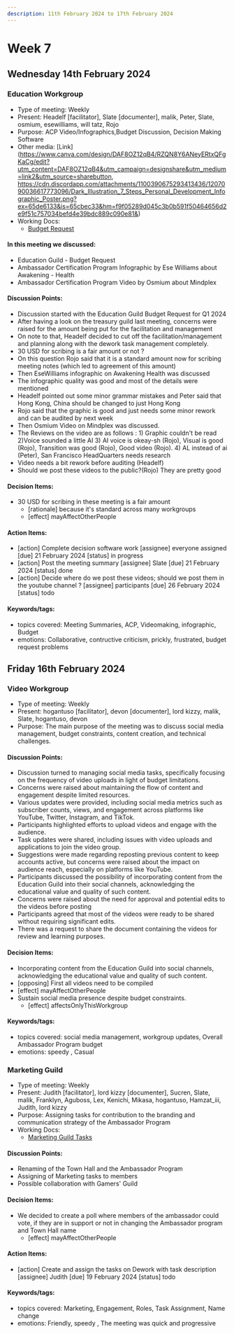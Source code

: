 ```yaml
---
description: 11th February 2024 to 17th February 2024
---
```


# Week 7

## Wednesday 14th February 2024

### Education Workgroup

- Type of meeting: Weekly
- Present: Headelf [facilitator], Slate [documenter], malik, Peter, Slate, osmium, esewilliams, will tatz, Rojo
- Purpose: ACP Video/Infographics,Budget Discussion, Decision Making Software 
- Other media: [Link](https://www.canva.com/design/DAF8OZ12qB4/RZQN8Y6ANeyERtxQFgKaCg/edit?utm_content=DAF8OZ12qB4&utm_campaign=designshare&utm_medium=link2&utm_source=sharebutton, https://cdn.discordapp.com/attachments/1100390675293413436/1207090036617773096/Dark_Illustration_7_Steps_Personal_Development_Infographic_Poster.png?ex=65de6133&is=65cbec33&hm=f9f05289d045c3b0b591f50464656d2e9f51c757034befd4e39bdc889c090e81&)
- Working Docs:
  - [Budget Request ](https://docs.google.com/spreadsheets/d/1Hnj3syHlwtunfqIJjm45ak9E3ki8DmZ7RObD2wEn-Lg/edit?usp=sharing)

#### In this meeting we discussed:
- Education Guild - Budget Request 
- Ambassador Certification Program Infographic by Ese Williams about Awakening - Health
- Ambassador Certification Program Video by Osmium about Mindplex 

#### Discussion Points:
- Discussion started with the Education Guild Budget Request for Q1 2024 
- After having a look on the  treasury guild last meeting, concerns were raised for the amount being put for the facilitation and management
- On note to that, Headelf decided to cut off the facilitation/management and planning along with the dework task management completely.
- 30 USD for scribing is a fair amount or not ?
- On this question Rojo said that it is a standard amount now for scribing meeting notes (which led to agreement of this amount)
- Then EseWilliams infographic on Awakening Health was discussed 
- The infographic quality was good and most of the details were mentioned 
- Headelf pointed out some minor grammar mistakes and Peter said that Hong Kong, China should be changed to just Hong Kong 
- Rojo said that the graphic is good and just needs some minor rework and can be audited by next week 
- Then Osmium Video on Mindplex was discussed.
- The Reviews on the video are as follows : 1) Graphic couldn't be read  2)Voice sounded a little AI 3) AI voice is okeay-sh (Rojo), Visual is good (Rojo), Transition was good (Rojo), Good video (Rojo). 4) AL instead of ai (Peter), San Francisco HeadQuarters needs research
- Video needs a bit rework before auditing (Headelf)
- Should we post these videos to the public?(Rojo) They are pretty good 

#### Decision Items:
- 30 USD for scribing in these meeting is a fair amount 
  - [rationale] because it's standard across many workgroups
  - [effect] mayAffectOtherPeople

#### Action Items:
- [action]  Complete decision software work  [assignee] everyone assigned  [due] 21 February 2024 [status] in progress
- [action] Post the meeting summary  [assignee] Slate [due] 21 February 2024 [status] done
- [action] Decide where do we post these videos; should we post them in the youtube channel ? [assignee] participants [due] 26 February 2024 [status] todo

#### Keywords/tags:
- topics covered: Meeting Summaries, ACP, Videomaking, infographic, Budget 
- emotions: Collaborative, contructive criticism, prickly, frustrated, budget request problems
## Friday 16th February 2024


### Video Workgroup

- Type of meeting: Weekly
- Present: hogantuso [facilitator], devon [documenter], lord kizzy, malik, Slate, hogantuso, devon
- Purpose: The main purpose of the meeting was to discuss  social media management, budget constraints, content creation, and technical challenges.
#### Discussion Points:
- Discussion turned to managing social media tasks, specifically focusing on the frequency of video uploads in light of budget limitations.
- Concerns were raised about maintaining the flow of content and engagement despite limited resources.
- Various updates were provided, including social media metrics such as subscriber counts, views, and engagement across platforms like YouTube, Twitter, Instagram, and TikTok.
- Participants highlighted efforts to upload videos and engage with the audience.
- Task updates were shared, including issues with video uploads and applications to join the video group.
- Suggestions were made regarding reposting previous content to keep accounts active, but concerns were raised about the impact on audience reach, especially on platforms like YouTube.
- Participants discussed the possibility of incorporating content from the Education Guild into their social channels, acknowledging the educational value and quality of such content.
- Concerns were raised about the need for approval and potential edits to the videos before posting
- Participants agreed that most of the videos were ready to be shared without requiring significant edits.
- There was a request to share the document containing the videos for review and learning purposes.

#### Decision Items:
-  Incorporating content from the Education Guild into social channels, acknowledging the educational value and quality of such content.
  - [opposing] First all videos need to be compiled 
  - [effect] mayAffectOtherPeople
- Sustain social media presence despite budget constraints.
  - [effect] affectsOnlyThisWorkgroup

#### Keywords/tags:
- topics covered: social media management, workgroup updates, Overall Ambassador Program budget
- emotions: speedy , Casual

### Marketing Guild

- Type of meeting: Weekly
- Present: Judith [facilitator], lord kizzy [documenter], Sucren, Slate, malik, Franklyn, Aguboss, Lex, Kenichi, Mikasa, hogantuso, Hamzat_iii, Judith, lord kizzy
- Purpose: Assigning tasks for contribution to the branding and communication strategy of the Ambassador Program 
- Working Docs:
  - [Marketing Guild Tasks](https://docs.google.com/document/d/1ktWxTMqnu-srw7u1EsIU81L37E7agUm8HHesUEZ76wU/edit)

#### Discussion Points:
- Renaming of the Town Hall and the Ambassador Program
- Assigning of Marketing tasks to members
- Possible collaboration with Gamers' Guild

#### Decision Items:
- We decided to create a poll where members of the ambassador could vote, if they are in support or not in changing the Ambassador program and Town Hall name 
  - [effect] mayAffectOtherPeople

#### Action Items:
- [action] Create and assign the tasks on Dework with task description  [assignee] Judith [due] 19 February 2024 [status] todo

#### Keywords/tags:
- topics covered: Marketing, Engagement, Roles, Task Assignment, Name change
- emotions: Friendly, speedy , The meeting was quick and progressive